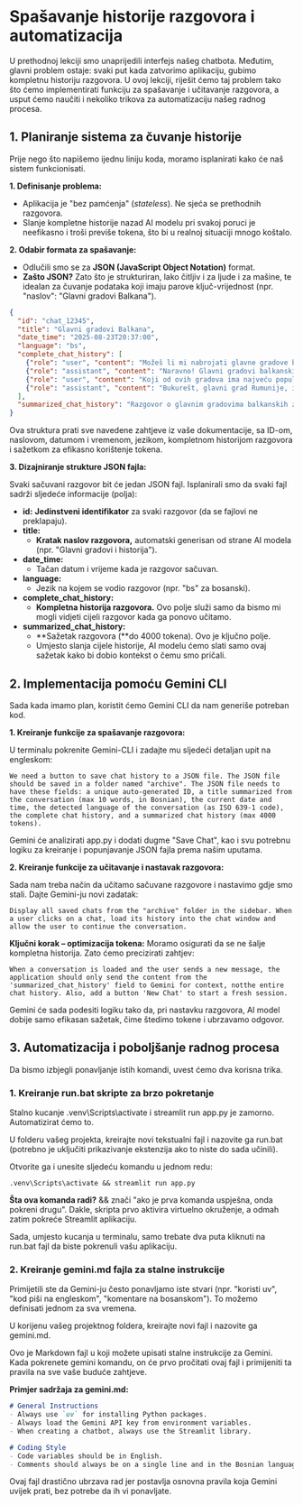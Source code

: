 # Spašavanje historije razgovora i automatizacija

U prethodnoj lekciji smo unaprijedili interfejs našeg chatbota. Međutim, glavni problem ostaje: svaki put kada zatvorimo aplikaciju, gubimo kompletnu historiju razgovora. U ovoj lekciji, riješit ćemo taj problem tako što ćemo implementirati funkciju za spašavanje i učitavanje razgovora, a usput ćemo naučiti i nekoliko trikova za automatizaciju našeg radnog procesa.

## **1. Planiranje sistema za čuvanje historije**

Prije nego što napišemo ijednu liniju koda, moramo isplanirati kako će naš sistem funkcionisati.

**1. Definisanje problema:**

- Aplikacija je "bez pamćenja" (*stateless*). Ne sjeća se prethodnih razgovora.
- Slanje kompletne historije nazad AI modelu pri svakoj poruci je neefikasno i
troši previše tokena, što bi u realnoj situaciji mnogo koštalo.

**2. Odabir formata za spašavanje:**

- Odlučili smo se za **JSON (JavaScript Object Notation)** format.
- **Zašto JSON?** Zato što je strukturiran, lako čitljiv i za ljude i za mašine, te idealan za čuvanje podataka koji imaju parove ključ-vrijednost (npr. "naslov": "Glavni gradovi Balkana").

```json
{
  "id": "chat_12345",
  "title": "Glavni gradovi Balkana",
  "date_time": "2025-08-23T20:37:00",
  "language": "bs",
  "complete_chat_history": [
    {"role": "user", "content": "Možeš li mi nabrojati glavne gradove balkanskih zemalja?"},
    {"role": "assistant", "content": "Naravno! Glavni gradovi balkanskih zemalja su: Sarajevo (Bosna i Hercegovina), Beograd (Srbija), Zagreb (Hrvatska), Ljubljana (Slovenija), Skopje (Sjeverna Makedonija), Podgorica (Crna Gora), Tirana (Albanija), Sofija (Bugarska), Bukurešt (Rumunija), Atina (Grčka)."},
    {"role": "user", "content": "Koji od ovih gradova ima najveću populaciju?"},
    {"role": "assistant", "content": "Bukurešt, glavni grad Rumunije, ima najveću populaciju među balkanskim glavnim gradovima sa oko 1.8 miliona stanovnika."}
  ],
  "summarized_chat_history": "Razgovor o glavnim gradovima balkanskih zemalja. Korisnik je pitao za listu glavnih gradova (Sarajevo, Beograd, Zagreb, Ljubljana, Skopje, Podgorica, Tirana, Sofija, Bukurešt, Atina). Također se raspravljalo o tome koji grad ima najveću populaciju - to je Bukurešt sa oko 1.8 miliona stanovnika."
}
```

Ova struktura prati sve navedene zahtjeve iz vaše dokumentacije, sa ID-om, naslovom, datumom i vremenom, jezikom, kompletnom historijom razgovora i sažetkom za efikasno korištenje tokena.

**3. Dizajniranje strukture JSON fajla:**

Svaki sačuvani razgovor bit će jedan JSON fajl. Isplanirali smo da svaki fajl sadrži sljedeće informacije (polja):

- **id:** **Jedinstveni identifikator** za svaki razgovor (da se fajlovi ne preklapaju).
- **title:**
    - **Kratak naslov razgovora,** automatski generisan od strane AI modela (npr. "Glavni gradovi i historija").
- **date_time:**
    - Tačan datum i vrijeme kada je razgovor sačuvan.
- **language:**
    - Jezik na kojem se vodio razgovor (npr. "bs" za bosanski).
- **complete_chat_history:**
    - **Kompletna historija razgovora.** Ovo polje služi samo da bismo mi mogli vidjeti cijeli razgovor kada ga ponovo učitamo.
- **summarized_chat_history:**
    - **Sažetak razgovora (**do 4000 tokena). Ovo je ključno polje.
    - Umjesto slanja cijele historije, AI modelu ćemo slati samo ovaj sažetak kako bi dobio kontekst o čemu smo pričali.

## **2. Implementacija pomoću Gemini CLI**

Sada kada imamo plan, koristit ćemo Gemini CLI da nam generiše potreban kod.

**1. Kreiranje funkcije za spašavanje razgovora:**

U terminalu pokrenite Gemini-CLI i zadajte mu sljedeći detaljan upit na engleskom:

```
We need a button to save chat history to a JSON file. The JSON file should be saved in a folder named "archive". The JSON file needs to have these fields: a unique auto-generated ID, a title summarized from the conversation (max 10 words, in Bosnian), the current date and time, the detected language of the conversation (as ISO 639-1 code), the complete chat history, and a summarized chat history (max 4000 tokens).
```

Gemini će analizirati app.py i dodati dugme "Save Chat", kao i svu potrebnu logiku za kreiranje i popunjavanje JSON fajla prema našim uputama.

**2. Kreiranje funkcije za učitavanje i nastavak razgovora:**

Sada nam treba način da učitamo sačuvane razgovore i nastavimo gdje smo stali. Dajte Gemini-ju novi zadatak: 

```
Display all saved chats from the "archive" folder in the sidebar. When a user clicks on a chat, load its history into the chat window and allow the user to continue the conversation.
```

**Ključni korak – optimizacija tokena:** Moramo osigurati da se ne šalje kompletna historija. Zato ćemo precizirati zahtjev: 

```
When a conversation is loaded and the user sends a new message, the application should only send the content from the 'summarized_chat_history' field to Gemini for context, notthe entire chat history. Also, add a button 'New Chat' to start a fresh session.
```

Gemini će sada podesiti logiku tako da, pri nastavku razgovora, AI model dobije samo efikasan sažetak, čime štedimo tokene i ubrzavamo odgovor.

## **3. Automatizacija i poboljšanje radnog procesa**

Da bismo izbjegli ponavljanje istih komandi, uvest ćemo dva korisna trika.

### **1. Kreiranje run.bat skripte za brzo pokretanje**

Stalno kucanje .venv\Scripts\activate i streamlit run app.py je zamorno. Automatizirat ćemo to.

U folderu vašeg projekta, kreirajte novi tekstualni fajl i nazovite ga run.bat (potrebno je uključiti prikazivanje ekstenzija ako to niste do sada učinili).

Otvorite ga i unesite sljedeću komandu u jednom redu: 

```
.venv\Scripts\activate && streamlit run app.py
```

**Šta ova komanda radi?** && znači "ako je prva komanda uspješna, onda pokreni drugu". Dakle,
skripta prvo aktivira virtuelno okruženje, a odmah zatim pokreće Streamlit aplikaciju.

Sada, umjesto kucanja u terminalu, samo trebate dva puta kliknuti na run.bat fajl da biste pokrenuli vašu aplikaciju.

### **2. Kreiranje gemini.md fajla za stalne instrukcije**

Primijetili ste da Gemini-ju često ponavljamo iste stvari (npr. "koristi uv", "kod piši na engleskom", "komentare na bosanskom"). To možemo definisati jednom za sva vremena.

U korijenu vašeg projektnog foldera, kreirajte novi fajl i nazovite ga gemini.md.

Ovo je Markdown fajl u koji možete upisati stalne instrukcije za Gemini. Kada pokrenete gemini komandu, on će prvo pročitati ovaj fajl i primijeniti ta pravila na sve vaše buduće zahtjeve.

**Primjer sadržaja za gemini.md:** 

```markdown
# General Instructions
- Always use `uv` for installing Python packages.
- Always load the Gemini API key from environment variables.
- When creating a chatbot, always use the Streamlit library.

# Coding Style
- Code variables should be in English.
- Comments should always be on a single line and in the Bosnian language.
```

Ovaj fajl drastično ubrzava rad jer postavlja osnovna pravila koja Gemini uvijek prati, bez potrebe da ih vi ponavljate.